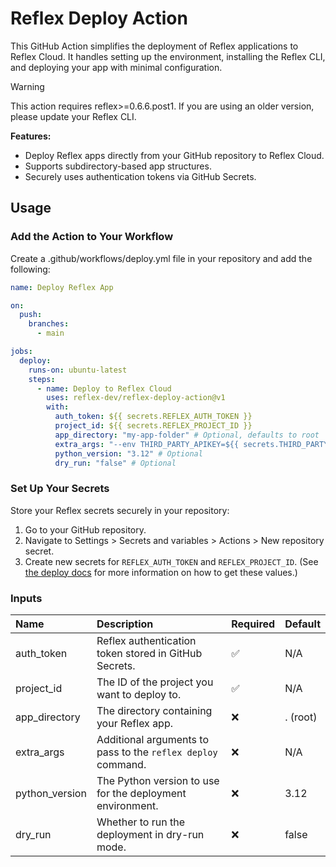 # Reflex Deploy Action
This GitHub Action simplifies the deployment of Reflex applications to Reflex Cloud. It handles setting up the environment, installing the Reflex CLI, and deploying your app with minimal configuration.

> [!WARNING]
> This action requires reflex>=0.6.6.post1. If you are using an older version, please update your Reflex CLI.

**Features:**
- Deploy Reflex apps directly from your GitHub repository to Reflex Cloud.
- Supports subdirectory-based app structures.
- Securely uses authentication tokens via GitHub Secrets.

## Usage
### Add the Action to Your Workflow
Create a .github/workflows/deploy.yml file in your repository and add the following:

```yaml
name: Deploy Reflex App

on:
  push:
    branches:
      - main

jobs:
  deploy:
    runs-on: ubuntu-latest
    steps:
      - name: Deploy to Reflex Cloud
        uses: reflex-dev/reflex-deploy-action@v1
        with:
          auth_token: ${{ secrets.REFLEX_AUTH_TOKEN }}
          project_id: ${{ secrets.REFLEX_PROJECT_ID }}
          app_directory: "my-app-folder" # Optional, defaults to root
          extra_args: "--env THIRD_PARTY_APIKEY=${{ secrets.THIRD_PARTY_APIKEY }}" # Optional
          python_version: "3.12" # Optional
          dry_run: "false" # Optional
```

### Set Up Your Secrets
Store your Reflex secrets securely in your repository:

1. Go to your GitHub repository.
2. Navigate to Settings > Secrets and variables > Actions > New repository secret.
3. Create new secrets for `REFLEX_AUTH_TOKEN` and `REFLEX_PROJECT_ID`. (See [the deploy docs](https://reflex.dev/docs/hosting/deploy/) for more information on how to get these values.)

### Inputs
|     Name     | Description                                                  | Required | Default |
|:------------ |:------------------------------------------------------------ |:-------- |:------- |
|auth_token    | Reflex authentication token stored in GitHub Secrets.        |    ✅    |	N/A   |
|project_id    | The ID of the project you want to deploy to.                 |    ✅    |   N/A   |
|app_directory | The directory containing your Reflex app.                    |	   ❌    | . (root)|
|extra_args	   | Additional arguments to pass to the `reflex deploy` command. |	   ❌    |   N/A   |
|python_version| The Python version to use for the deployment environment.    |	   ❌    |   3.12  |
|dry_run       | Whether to run the deployment in dry-run mode.               |	   ❌    |  false  |

